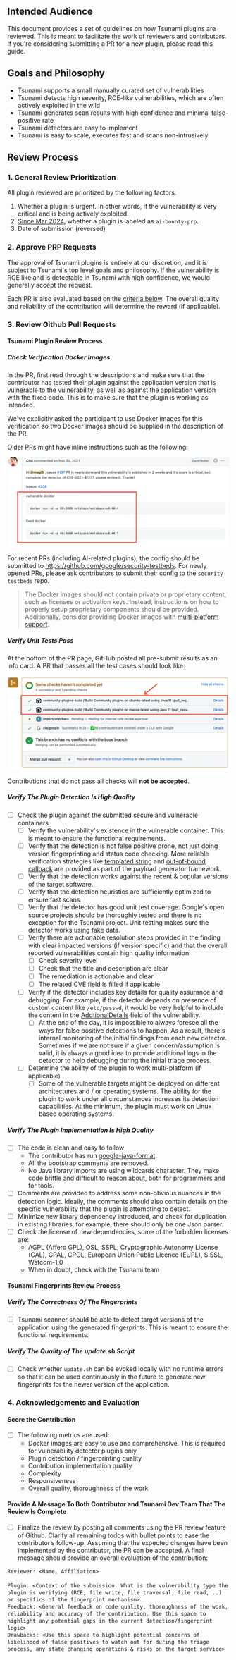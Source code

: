 ## Intended Audience

This document provides a set of guidelines on how Tsunami plugins are reviewed. This is meant to facilitate the work of reviewers and contributors. If you're considering submitting a PR for a new plugin, please read this guide. 

## Goals and Philosophy

* Tsunami supports a small manually curated set of vulnerabilities
* Tsunami detects high severity, RCE-like vulnerabilities, which are often actively exploited in the wild
* Tsunami generates scan results with high confidence and minimal false-positive rate
* Tsunami detectors are easy to implement
* Tsunami is easy to scale, executes fast and scans non-intrusively

## Review Process

### 1. General Review Prioritization

All plugin reviewed are prioritized by the following factors:
1.  Whether a plugin is urgent. In other words, if the vulnerability is very critical and is being actively exploited.
2. [Since Mar 2024](https://bughunters.google.com/blog/5691890239930368/tsunami-network-scanner-ai-security ), whether a plugin is labeled as `ai-bounty-prp`.
3. Date of submission (reversed)

### 2. Approve PRP Requests

The approval of Tsunami plugins is entirely at our discretion, and it is subject to Tsunami's top level goals and philosophy. If the vulnerability is RCE like and is detectable in Tsunami with high confidence, we would generally accept the request.

Each PR is also evaluated based on the [criteria below](#4-acknowledgements-and-evaluation). The overall quality and reliability of the contribution will determine the reward (if applicable).

### 3. Review Github Pull Requests

#### Tsunami Plugin Review Process

##### Check Verification Docker Images

In the PR, first read through the descriptions and make sure that the contributor has tested their plugin against the application version that is vulnerable to the vulnerability, as well as against the application version with the fixed code. This is to make sure that the plugin is working as intended.

We've explicitly asked the participant to use Docker images for this verification so two Docker images should be supplied in the description of the PR.

Older PRs might have inline instructions such as the following:

![Verification Image on Older PRs](./verificationimageoldpr.png)

For recent PRs (including AI-related plugins), the config should be submitted to https://github.com/google/security-testbeds. For newly opened PRs, please ask contributors to submit their config to the `security-testbeds` repo. 

> The Docker images should not contain private or proprietary content, such as licenses or activation keys. Instead, instructions on how to properly setup proprietary components should be provided. Additionally, consider providing Docker images with [multi-platform support](https://docs.docker.com/build/building/multi-platform/).

##### Verify Unit Tests Pass

At the bottom of the PR page, GitHub posted all pre-submit results as an info card. A PR that passes all the test cases should look like: 

![Successful PR](./goodpr.png)

Contributions that do not pass all checks will **not be accepted**.

##### Verify The Plugin Detection Is High Quality

- [ ] Check the plugin against the submitted secure and vulnerable containers
    - [ ] Verify the vulnerability's existence in the vulnerable container. This is meant to ensure the functional requirements.
    - [ ] Verify that the detection is not false positive prone, not just doing version fingerprinting and status code checking. More reliable verification strategies like [templated string](https://github.com/google/tsunami-security-scanner/blob/96b5229b67a2a2dcc0368451d6b04b4feae66e6e/plugin/src/main/resources/com/google/tsunami/plugin/payload/payload_definitions.yaml#L43) and [out-of-bound callback](https://github.com/google/tsunami-security-scanner/blob/96b5229b67a2a2dcc0368451d6b04b4feae66e6e/plugin/src/main/resources/com/google/tsunami/plugin/payload/payload_definitions.yaml#L35) are provided as part of the payload generator framework.
    - [ ] Verify that the detection works against the recent & popular versions of the target software.
    - [ ] Verify that the detection heuristics are sufficiently optimized to ensure fast scans.
    - [ ] Verify that the detector has good unit test coverage. Google's open source projects should be thoroughly tested and there is no exception for the Tsunami project. Unit testing makes sure the detector works using fake data.
    - [ ] Verify there are actionable resolution steps provided in the finding with clear impacted versions (if version specific) and that the overall reported vulnerabilities contain high quality information: 
        - [ ] Check severity level
        - [ ] Check that the title and description are clear
        - [ ] The remediation is actionable and clear
        - [ ] The related CVE field is filled if applicable
    - [ ] Verify if the detector includes key details for quality assurance and debugging. For example, if the detector depends on presence of custom content like `/etc/passwd`, it would be very helpful to include the content in the [AddtionalDetails](https://github.com/google/tsunami-security-scanner-plugins/blob/master/google/detectors/directorytraversal/generic_path_traversal_detector/src/main/java/com/google/tsunami/plugins/detectors/directorytraversal/genericpathtraversaldetector/GenericPathTraversalDetector.java#L198) field of the vulnerability. 
        - [ ] At the end of the day, it is impossible to always foresee all the ways for false positive detections to happen. As a result,  there's internal monitoring of the initial findings from each new detector. Sometimes if we are not sure if a given concern/assumption is valid, it is always a good idea to provide additional logs in the detector to help debugging during the initial triage process.
    - [ ] Determine the ability of the plugin to work multi-platform (if applicable)
        - [ ] Some of the vulnerable targets might be deployed on different architectures and / or operating systems. The ability for the plugin to work under all circumstances increases its detection capabilities. At the minimum, the plugin must work on Linux based operating systems.

##### Verify The Plugin Implementation Is High Quality

- [ ] The code is clean and easy to follow
    * The contributor has run [google-java-format](https://github.com/google/google-java-format).
    * All the bootstrap comments are removed.
    * No Java library imports are using wildcards character. They make code brittle and difficult to reason about, both for programmers and for tools.
- [ ] Comments are provided to address some non-obvious nuances in the detection logic. Ideally, the comments should also contain details on the specific vulnerability that the plugin is attempting to detect.
- [ ] Minimize new library dependency introduced, and check for duplication in existing libraries, for example, there should only be one Json parser.
- [ ] Check the license of new dependencies, some of the forbidden licenses are:
    * AGPL (Affero GPL), OSL, SSPL, Cryptographic Autonomy License (CAL), CPAL, CPOL, European Union Public Licence (EUPL), SISSL, Watcom-1.0
    * When in doubt, check with the Tsunami team

#### Tsunami Fingerprints Review Process

##### Verify The Correctness Of The Fingerprints

- [ ] Tsunami scanner should be able to detect target versions of the application using the generated fingerprints. This is meant to ensure the functional requirements.

##### Verify The Quality of The update.sh Script

- [ ] Check whether `update.sh` can be evoked locally with no runtime errors so that it can be used continuously in the future to generate new fingerprints for the newer version of the application.

### 4. Acknowledgements and Evaluation

#### Score the Contribution

- [ ] The following metrics are used:
    * Docker images are easy to use and comprehensive. This is required for vulnerability detector plugins only 
    * Plugin detection / fingerprinting quality
    * Contribution implementation quality
    * Complexity
    * Responsiveness
    * Overall quality, thoroughness of the work

#### Provide A Message To Both Contributor and Tsunami Dev Team That The Review Is Complete

- [ ] Finalize the review by posting all comments using the PR review feature of Github. Clarify all remaining todos with bullet points to ease the contributor’s follow-up. Assuming that the expected changes have been implemented by the contributor, the PR can be accepted. A final message should provide an overall evaluation of the contribution:

```
Reviewer: <Name, Affiliation>

Plugin: <Context of the submission. What is the vulnerability type the plugin is verifying (RCE, file write, file traversal, file read, ..) or specifics of the fingerprint mechanism>
Feedback: <General feedback on code quality, thoroughness of the work, reliability and accuracy of the contribution. Use this space to highlight any potential gaps in the current detection/fingerprint logic>
Drawbacks: <Use this space to highlight potential concerns of likelihood of false positives to watch out for during the triage process, any state changing operations & risks on the target service>
```


